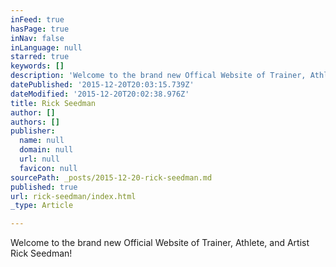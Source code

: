 ```yaml
---
inFeed: true
hasPage: true
inNav: false
inLanguage: null
starred: true
keywords: []
description: 'Welcome to the brand new Offical Website of Trainer, Athlete, and Artist Rick Seedman!'
datePublished: '2015-12-20T20:03:15.739Z'
dateModified: '2015-12-20T20:02:38.976Z'
title: Rick Seedman
author: []
authors: []
publisher:
  name: null
  domain: null
  url: null
  favicon: null
sourcePath: _posts/2015-12-20-rick-seedman.md
published: true
url: rick-seedman/index.html
_type: Article

---
```

Welcome to the brand new Official Website of Trainer, Athlete, and Artist Rick Seedman!